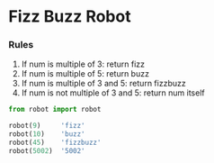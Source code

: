 # Fizz Buzz Robot

### Rules
1. If num is multiple of 3: return fizz
2. If num is multiple of 5: return buzz
3. If num is multiple of 3 and 5: return fizzbuzz
4. If num is not multiple of 3 and 5: return num itself

```python
from robot import robot 

robot(9)     'fizz'
robot(10)    'buzz'
robot(45)    'fizzbuzz'
robot(5002)  '5002'
```
